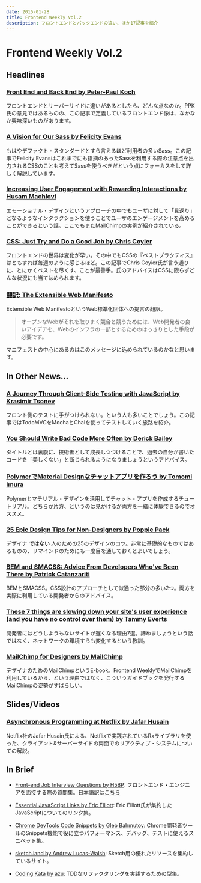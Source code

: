```yaml
---
date: 2015-01-28
title: Frontend Weekly Vol.2
description: フロントエンドとバックエンドの違い、ほか17記事を紹介
---
```


# Frontend Weekly Vol.2

## Headlines

### [Front End and Back End by Peter-Paul Koch](http://www.quirksmode.org/blog/archives/2015/01/front_end_and_b.html)

フロントエンドとサーバーサイドに違いがあるとしたら、どんな点なのか。PPK氏の意見ではあるものの、この記事で定義しているフロントエンド像は、なかなか興味深いものがあります。

### [A Vision for Our Sass by Felicity Evans](http://alistapart.com/article/a-vision-for-our-sass)

もはやデファクト・スタンダードとすら言えるほど利用者の多いSass。この記事でFelicity Evansはこれまでにも指摘のあったSassを利用する際の注意点を出力されるCSSのことも考えてSassを使うべきだという点にフォーカスをして詳しく解説しています。

### [Increasing User Engagement with Rewarding Interactions by Husam Machlovi](http://uxmag.com/articles/increasing-user-engagement-with-rewarding-interactions)

エモーショナル・デザインというアプローチの中でもユーザに対して「見返り」となるようなインタラクションを使うことでユーザのエンゲージメントを高めることができるという話。ここでもまたMailChimpの実例が紹介されている。

### [CSS: Just Try and Do a Good Job by Chris Coyier](http://css-tricks.com/just-try-and-do-a-good-job/)

フロントエンドの世界は変化が早い。その中でもCSSの『ベストプラクティス』はともすれば毎週のように感じるほど。この記事でChris Coyier氏が言う通りに、とにかくベストを尽くす、ことが最善手。氏のアドバイスはCSSに限らずどんな状況にも当てはめられます。

### [翻訳: The Extensible Web Manifesto](https://github.com/extensibleweb/manifesto/blob/master/README.ja.md)

Extensible Web ManifestoというWeb標準化団体への提言の翻訳。

> オープンなWebがそれを取りまく競合と競うためには、Web開発者の良いアイデアを、Webのインフラの一部とするためのはっきりとした手段が必要です。

マニフェストの中心にあるのはこのメッセージに込められているのかなと思います。

## In Other News…

### [A Journey Through Client-Side Testing with JavaScript by Krasimir Tsonev](http://developer.telerik.com/featured/journey-client-side-testing-javascript/)

フロント側のテストに手がつけられない。という人も多いことでしょう。この記事ではTodoMVCをMochaとChaiを使ってテストしていく旅路を紹介。

### [You Should Write Bad Code More Often by Derick Bailey](http://derickbailey.com/email_archive/you-should-write-bad-code-more-often/)

タイトルとは裏腹に、技術者として成長しつづけることで、過去の自分が書いたコードを「美しくない」と断じられるようになりましょうというアドバイス。

### [PolymerでMaterial Designなチャットアプリを作ろう by Tomomi Imura](http://html5experts.jp/girlie_mac/12359/)

Polymerとマテリアル・デザインを活用してチャット・アプリを作成するチュートリアル。どちらか片方、というのは見かけるが両方を一緒に体験できるのでオススメ。

### [25 Epic Design Tips for Non-Designers by Poppie Pack](https://designschool.canva.com/blog/graphic-design-tips-non-designers/)

デザイナ **ではない** 人のための25のデザインのコツ。非常に基礎的なものではあるものの、リマインドのためにも一度目を通しておくとよいでしょう。

### [BEM and SMACSS: Advice From Developers Who've Been There by Patrick Catanzariti](http://www.sitepoint.com/bem-smacss-advice-from-developers/)

BEMとSMACSS。CSS設計のアプローチとして似通った部分の多い2つ。両方を実際に利用している開発者からのアドバイス。

### [These 7 things are slowing down your site's user experience (and you have no control over them) by Tammy Everts](http://www.webperformancetoday.com/2015/01/21/xx-things-slowing-site-control/)

開発者にはどうしようもないサイトが遅くなる理由7選。諦めましょうという話ではなく、ネットワークの環境すらも変化するという教訓。

### [MailChimp for Designers by MailChimp](http://mailchimp.com/resources/guides/mailchimp-for-designers/)

デザイナのためのMailChimpというE-book。Frontend WeeklyでMailChimpを利用しているから、という理由ではなく、こういうガイドブックを発行するMailChimpの姿勢がすばらしい。

## Slides/Videos

### [Asynchronous Programming at Netflix by Jafar Husain](http://www.infoq.com/presentations/async-programming-netflix)

Netflix社のJafar Husain氏による、Netflixで実践されているRxライブラリを使った、クライアント&サーバーサイドの両面でのリアクティブ・システムについての解説。

## In Brief

- [Front-end Job Interview Questions by H5BP](https://github.com/h5bp/Front-end-Developer-Interview-Questions): フロントエンド・エンジニアを面接する際の質問集。日本語訳は[こちら](https://github.com/h5bp/Front-end-Developer-Interview-Questions/tree/master/Translations/Japanese)

- [Essential JavaScript Links by Eric Elliott](https://gist.github.com/ericelliott/d576f72441fc1b27dace): Eric Elliott氏が集約したJavaScriptについてのリンク集。

- [Chrome DevTools Code Snippets by Gleb Bahmutov](https://github.com/bahmutov/code-snippets): Chrome開発者ツールのSnippets機能で役に立つパフォーマンス、デバッグ、テストに使えるスニペット集。

- [sketch.land by Andrew Lucas-Walsh](http://sketch.land/): Sketch用の優れたリソースを集約しているサイト。

- [Coding Kata by azu](https://github.com/coding-kata): TDDなリファクタリングを実践するための型集。
